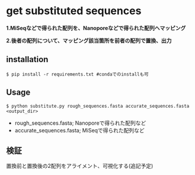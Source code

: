 # get substituted sequences
**1.MiSeqなどで得られた配列を、Nanoporeなどで得られた配列へマッピング**

**2.後者の配列について、マッピング該当箇所を前者の配列で置換、出力**

## installation
```
$ pip install -r requirements.txt #condaでのinstallも可
```
## Usage
```
$ python substitute.py rough_sequences.fasta accurate_sequences.fasta <output_dir>
```
- rough_sequences.fasta; Nanoporeで得られた配列など
- accurate_sequences.fasta; MiSeqで得られた配列など

## 検証
置換前と置換後の2配列をアライメント、可視化する(追記予定)
